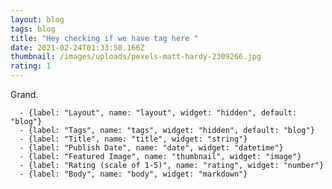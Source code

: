 ```yaml
---
layout: blog
tags: blog
title: "Hey checking if we have tag here "
date: 2021-02-24T01:33:50.166Z
thumbnail: /images/uploads/pexels-matt-hardy-2309266.jpg
rating: 1
---
```

Grand.


      - {label: "Layout", name: "layout", widget: "hidden", default: "blog"}
      - {label: "Tags", name: "tags", widget: "hidden", default: "blog"}
      - {label: "Title", name: "title", widget: "string"}
      - {label: "Publish Date", name: "date", widget: "datetime"}
      - {label: "Featured Image", name: "thumbnail", widget: "image"}
      - {label: "Rating (scale of 1-5)", name: "rating", widget: "number"}
      - {label: "Body", name: "body", widget: "markdown"}